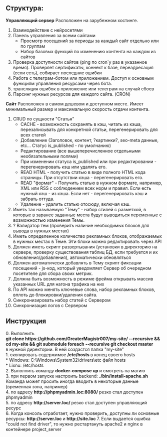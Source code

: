 <h2>Структура:</h2>

**Управляющий сервер**
Расположен на зарубежном хостинге.
1. Взаимодействие с нейросетями
2. Панель управления за всеми сайтами
   - Просмотр посещений за периоды за каждый сайт отдельно или по группам
   - Набор базовых функций по изменению контента на каждом из сайтов
3. Проверка доступности сайтов (ping по cron`у раз в указанное время). Проверяет сертификаты, коннект к базе, переадресация (если есть), собирает последние ошибки
4. Работа с телеграм-ботом или приложением. Доступ к основным функциям управления ресурсами через бота.
5. трансляция ошибок в приложение или телеграм на случай сбоев 
6. Парсинг нужных ресурсов для каждого сайта. (CRON)

**Сайт**
Расположен в самом дешевом и доступном месте.
Имеет минимальный размер и максимальную скорость отдачи контента.
1) CRUD по сущности "Статья"
   - CACHE - возможность сохранять в кэш, читать из кэша, перезаписывать для конкретной статьи, перегенерировать для всех статей
   - Добавление (Заголовок, контент, ?картинки?, seo-meta данные, etc...  Статус is_published - по умолчанию)
   - Редактирование (все вышеперечисленное отдельными необязательными полями)
   - При изменении статуса is_published или при редактировании - перегенерировать кэш или удалять его.
   - READ HTML - получить статью в виде полного HTML кода страницы. При отсутствии кэша - перегенерировать его.
   - READ "формат" - Получить статью в нужном формате, например, XML или RSS с соблюдением всех норм и правил. Если есть нужный кэш - из кэша. Если нет - перегенерировать кэш и забрать оттуда.
   - Удаление - удалить статью отосюду, включая кэш.
2) Иметь так называемую "Тему" - набор стилей с разметкой, в которые в заранее заданные места будут выводиться переменные с возможностью изменения Темы.
3) ? Валидатор тем (проверить наличие необходимых блоков для вывода в нужных местах)
4) Иметь определенное количество рекламных блоков, отображаемых в нужных местах в Теме. Эти блоки можно редактировать через API
5) Должен иметь скрипт развертывания (установки в директорию на сервере, проверку существования таблиц БД, если требуется и их обновления/добавления), автоматически обновляться
6) Должен автоматически добавлять в Тему скрипт фиксации посещений - js-код, который уведомляет Сервер об очередном посетителе для сбора своих метрик.
7) Должна быть возможность в режиме фрейма открывать массив указанных URL для нагона трафика на них
8) По API можно менять ключевые слова, набор рекламных блоков, вплоть до блокировки/удаления сайта.
9) Синхронизировать набор статей с Сервером
10) Синхронизация логов с Сервером



<h2>Инструкция</h2>
0. Выполнить <br>
   <b>git clone https://github.com/GreaterMagistr007/my-site/ --recursive && cd my-site && git submodule foreach --recursive git checkout master</b><br>
   в нужной директории. В ней создастся папка "my-site"<br>
1. скопировать содержимое <b>/etc/hosts </b> в конец своего hosts<br>
    * Windows: C:\Windows\System32\drivers\etc файл hosts<br>
    * Lixnu: /etc/hosts<br>
2. Выполнить команду <b>docker-compose up </b> и смотреть на магию<br>
3. при первом запуске настроить backend: <b>./bin/install-apache.sh </b><br>
   Команда может просить иногда вводить в некоторые данные (временная зона, например)<br>
4. по адресу <b>http://phpmyadmin.loc:8080/ </b> резко стал доступен phpmyadmin<br>
5. по адресу <b>http://server.loc/ </b> резко стал доступен управляющий ресурс<br>
6. Когда консоль отработает, нужно проверить, доступны ли основные ресурсы: <b>http://server.loc </b> и <b>http://site.loc </b>
7. Если выдается ошибка "could not find driver", то нужно рестартануть apache2 и nginx в контейнере project_server